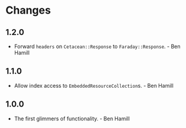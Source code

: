 # Changes

## 1.2.0

* Forward `headers` on `Cetacean::Response` to `Faraday::Response`. - Ben Hamill

## 1.1.0

* Allow index access to `EmbeddedResourceCollection`s. - Ben Hamill

## 1.0.0

* The first glimmers of functionality. - Ben Hamill
